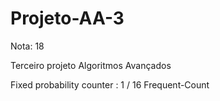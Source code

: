 # Projeto-AA-3

Nota: 18

Terceiro projeto Algoritmos Avançados

Fixed probability counter : 1 / 16
Frequent-Count
